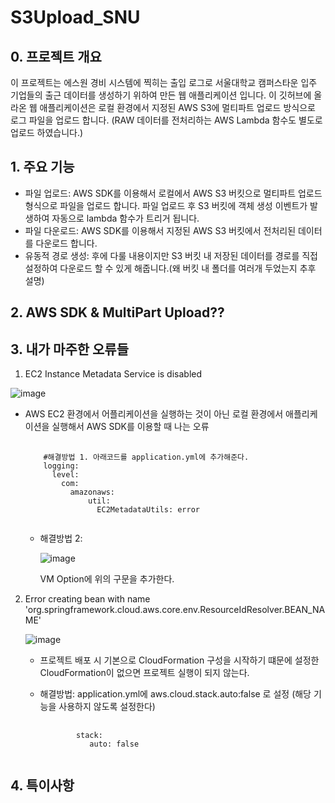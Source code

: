# S3Upload_SNU

## 0. 프로젝트 개요 
이 프로젝트는 에스원 경비 시스템에 찍히는 출입 로그로 서울대학교 캠퍼스타운 입주 기업들의 출근 데이터를 생성하기 위하여 만든 웹 애플리케이션 입니다. 이 깃허브에 올라온 웹 애플리케이션은 로컬 환경에서 지정된 AWS S3에 멀티파트 업로드 방식으로 로그 파일을 업로드 합니다. (RAW 데이터를 전처리하는 AWS Lambda 함수도 별도로 업로드 하였습니다.) 

## 1. 주요 기능 
- 파일 업로드: AWS SDK를 이용해서 로컬에서 AWS S3 버킷으로 멀티파트 업로드 형식으로 파일을 업로드 합니다. 파일 업로드 후 S3 버킷에 객체 생성 이벤트가 발생하여 자동으로 lambda 함수가 트리거 됩니다. 
- 파일 다운로드: AWS SDK를 이용해서 지정된 AWS S3 버킷에서 전처리된 데이터를 다운로드 합니다.
- 유동적 경로 생성: 후에 다룰 내용이지만 S3 버킷 내 저장된 데이터를 경로를 직접 설정하여 다운로드 할 수 있게 해줍니다.(왜 버킷 내 폴더를 여러개 두었는지 추후 설명)

## 2. AWS SDK & MultiPart Upload?? 

## 3. 내가 마주한 오류들 
1) EC2 Instance Metadata Service is disabled
   
![image](https://github.com/Hyuk0816/S3Upload_SNU/assets/88131652/09e416b4-98dd-4e76-ab16-0ea0606c177b)

  - AWS EC2 환경에서 어플리케이션을 실행하는 것이 아닌 로컬 환경에서 애플리케이션을 실행해서 AWS SDK를 이용할 때 나는 오류

    <PRE>
      <code>
        #해결방법 1. 아래코드를 application.yml에 추가해준다. 
        logging:
          level:
            com:
              amazonaws:
                  util:
                    EC2MetadataUtils: error
      </code>
    </PRE>

    - 해결방법 2:
      
      ![image](https://github.com/Hyuk0816/S3Upload_SNU/assets/88131652/24b4119a-c43c-4bd4-88fd-500a37a39b45)

      VM Option에 위의 구문을 추가한다. 


  2) Error creating bean with name 'org.springframework.cloud.aws.core.env.ResourceIdResolver.BEAN_NAME'
     
     ![image](https://github.com/Hyuk0816/S3Upload_SNU/assets/88131652/b6a4fda7-3153-4f8a-a95b-1210ab58f881)

     - 프로젝트 배포 시 기본으로 CloudFormation 구성을 시작하기 떄문에 설정한 CloudFormation이 없으면 프로젝트 실행이 되지 않는다.

     - 해결방법: application.yml에 aws.cloud.stack.auto:false 로 설정 (해당 기능을 사용하지 않도록 설정한다) 

       <PRE>
         <CODE>
               stack:
                  auto: false
         </CODE>
       </PRE>

     
     

    



## 4. 특이사항 




  



  



